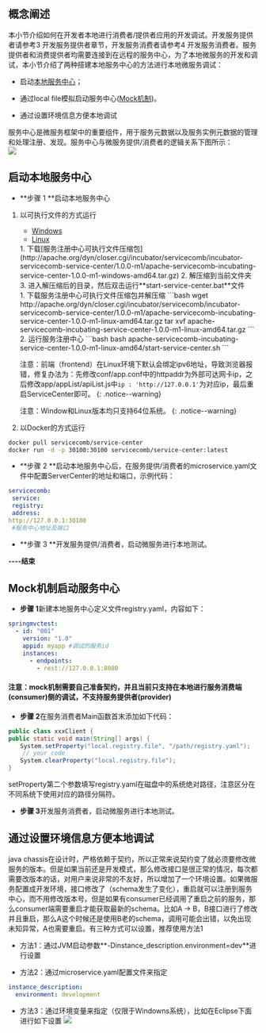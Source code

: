 ## 概念阐述

本小节介绍如何在开发者本地进行消费者/提供者应用的开发调试。开发服务提供者请参考3 开发服务提供者章节，开发服务消费者请参考4 开发服务消费者。服务提供者和消费提供者均需要连接到在远程的服务中心，为了本地微服务的开发和调试，本小节介绍了两种搭建本地服务中心的方法进行本地微服务调试：

* 启动[本地服务中心](#section2945986191314)；

* 通过local file模拟启动服务中心\([Mock机制](#section960893593759)\)。

* 通过设置环境信息方便本地调试

服务中心是微服务框架中的重要组件，用于服务元数据以及服务实例元数据的管理和处理注册、发现。服务中心与微服务提供/消费者的逻辑关系下图所示：  
![](/start/develop-test.png)

## 启动本地服务中心

* **步骤 1 **启动本地服务中心

1. 以可执行文件的方式运行

   <ul class="nav nav-tabs">
     <li data-toggle="tab" class="active"><a data-toggle="tab" href="#windows">Windows</a></li>
     <li data-toggle="tab"><a data-toggle="tab" href="#linux">Linux</a></li>
   </ul>
   
   <div class="tab-content">
     <div id="windows" class="tab-pane active" markdown="1">
   1. 下载[服务注册中心可执行文件压缩包](http://apache.org/dyn/closer.cgi/incubator/servicecomb/incubator-servicecomb-service-center/1.0.0-m1/apache-servicecomb-incubating-service-center-1.0.0-m1-windows-amd64.tar.gz)
   2. 解压缩到当前文件夹
   3. 进入解压缩后的目录，然后双击运行**start-service-center.bat**文件
     </div>
     <div id="linux" class="tab-pane fade" markdown="1">
   1. 下载服务注册中心可执行文件压缩包并解压缩
   ```bash
   wget http://apache.org/dyn/closer.cgi/incubator/servicecomb/incubator-servicecomb-service-center/1.0.0-m1/apache-servicecomb-incubating-service-center-1.0.0-m1-linux-amd64.tar.gz
   tar xvf apache-servicecomb-incubating-service-center-1.0.0-m1-linux-amd64.tar.gz
   ```
   2. 运行服务注册中心
   ```bash
   bash apache-servicecomb-incubating-service-center-1.0.0-m1-linux-amd64/start-service-center.sh
   ```
   
    注意：前端（frontend）在Linux环境下默认会绑定ipv6地址，导致浏览器报错，修复办法为：先修改conf/app.conf中的httpaddr为外部可达网卡ip，之后修改app/appList/apiList.js中`ip : 'http://127.0.0.1'`为对应ip，最后重启ServiceCenter即可。
    {: .notice--warning}
  
    </div>
   </div>

   注意：Window和Linux版本均只支持64位系统。
   {: .notice--warning}

2. 以Docker的方式运行

```bash
docker pull servicecomb/service-center
docker run -d -p 30100:30100 servicecomb/service-center:latest
```

* **步骤 2 **启动本地服务中心后，在服务提供/消费者的microservice.yaml文件中配置ServerCenter的地址和端口，示例代码：

```yaml
servicecomb:
 service:
 registry:
 address: 
http://127.0.0.1:30100
 #服务中心地址及端口
```

* **步骤 3 **开发服务提供/消费者，启动微服务进行本地测试。

**----结束**

## Mock机制启动服务中心

* **步骤 1**新建本地服务中心定义文件registry.yaml，内容如下：

```yaml
springmvctest: 
  - id: "001"  
    version: "1.0"  
    appid: myapp #调试的服务id  
    instances:  
      - endpoints:  
        - rest://127.0.0.1:8080
```

#### 注意：mock机制需要自己准备契约，并且当前只支持在本地进行服务消费端\(consumer\)侧的调试，不支持服务提供者\(provider\)

* **步骤 2**在服务消费者Main函数首末添加如下代码：

```java
public class xxxClient {
public static void main(String[] args) {
　　System.setProperty("local.registry.file", "/path/registry.yaml");
    // your code
　　System.clearProperty("local.registry.file");
}
```

setProperty第二个参数填写registry.yaml在磁盘中的系统绝对路径，注意区分在不同系统下使用对应的路径分隔符。

* **步骤 3**开发服务消费者，启动微服务进行本地测试。

## 通过设置环境信息方便本地调试
java chassis在设计时，严格依赖于契约，所以正常来说契约变了就必须要修改微服务的版本。但是如果当前还是开发模式，那么修改接口是很正常的情况，每次都需要改版本的话，对用户来说非常的不友好，所以增加了一个环境设置。如果微服务配置成开发环境，接口修改了（schema发生了变化），重启就可以注册到服务中心，而不用修改版本号。但是如果有consumer已经调用了重启之前的服务，那么consumer端需要重启才能获取最新的schema。比如A -> B，B接口进行了修改并且重启，那么A这个时候还是使用B老的schema，调用可能会出错，以免出现未知异常，A也需要重启。有三种方式可以设置，推荐使用方法1
* 方法1：通过JVM启动参数**-Dinstance_description.environment=dev**进行设置

* 方法2：通过microservice.yaml配置文件来指定

```yaml
instance_description:
  environment: development
```

* 方法3：通过环境变量来指定（仅限于Windowns系统），比如在Eclipse下面进行如下设置
![](/assets/env.PNG)
